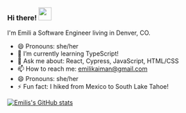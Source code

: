 ### Hi there! <img src="https://raw.githubusercontent.com/MartinHeinz/MartinHeinz/master/wave.gif" width="30px">

I'm Emili a Software Engineer living in Denver, CO.

- 😄 Pronouns: she/her
- 🌱 I’m currently learning TypeScript!
- 💬 Ask me about: React, Cypress, JavaScript, HTML/CSS
- 📫 How to reach me: emilikaiman@gmail.com
- 😄 Pronouns: she/her
- ⚡ Fun fact: I hiked from Mexico to South Lake Tahoe!




[![Emilis's GitHub stats](https://github-readme-stats.vercel.app/api?username=Ekaiman&theme=radical)](https://github.com/anuraghazra/github-readme-stats)

